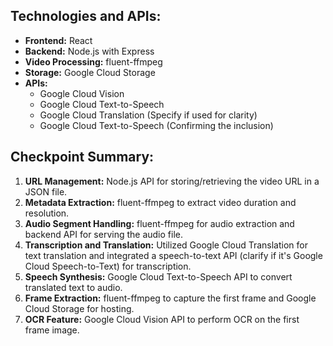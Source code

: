 ## Technologies and APIs:

- **Frontend:** React
- **Backend:** Node.js with Express
- **Video Processing:** fluent-ffmpeg
- **Storage:** Google Cloud Storage
- **APIs:**
  - Google Cloud Vision
  - Google Cloud Text-to-Speech
  - Google Cloud Translation (Specify if used for clarity)
  - Google Cloud Text-to-Speech (Confirming the inclusion)

## Checkpoint Summary:

1. **URL Management:** Node.js API for storing/retrieving the video URL in a JSON file.
2. **Metadata Extraction:** fluent-ffmpeg to extract video duration and resolution.
3. **Audio Segment Handling:** fluent-ffmpeg for audio extraction and backend API for serving the audio file.
4. **Transcription and Translation:** Utilized Google Cloud Translation for text translation and integrated a speech-to-text API (clarify if it's Google Cloud Speech-to-Text) for transcription.
5. **Speech Synthesis:** Google Cloud Text-to-Speech API to convert translated text to audio.
6. **Frame Extraction:** fluent-ffmpeg to capture the first frame and Google Cloud Storage for hosting.
7. **OCR Feature:** Google Cloud Vision API to perform OCR on the first frame image.
